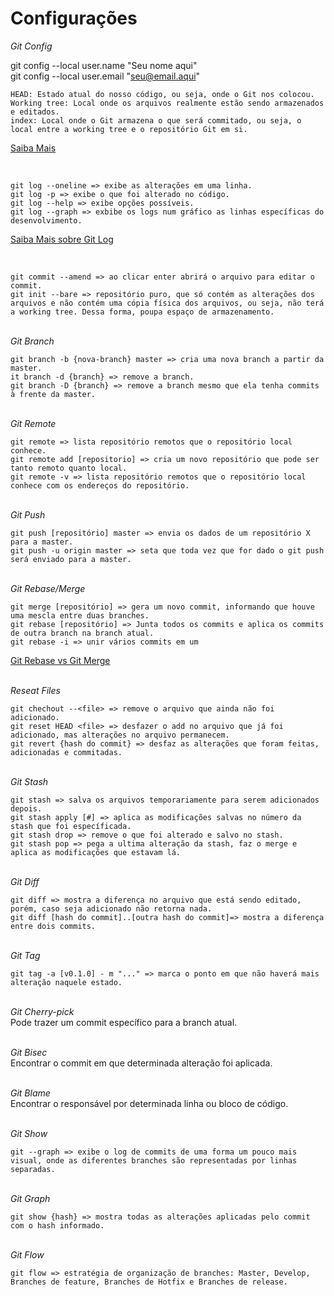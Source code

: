 # Configurações

 *Git Config* <br />

git config --local user.name "Seu nome aqui"
<br />
git config --local user.email "seu@email.aqui"

    HEAD: Estado atual do nosso código, ou seja, onde o Git nos colocou.
    Working tree: Local onde os arquivos realmente estão sendo armazenados e editados.
    index: Local onde o Git armazena o que será commitado, ou seja, o local entre a working tree e o repositório Git em si.
    
[Saiba Mais](https://git-scm.com/book/pt-br/v2/Fundamentos-de-Git-Gravando-Altera%C3%A7%C3%B5es-em-Seu-Reposit%C3%B3rio)

<br />

    git log --oneline => exibe as alterações em uma linha.
    git log -p => exibe o que foi alterado no código.
    git log --help => exibe opções possíveis.
    git log --graph => exbibe os logs num gráfico as linhas específicas do desenvolvimento.

[Saiba Mais sobre Git Log](https://devhints.io/git-log)

<br />

    git commit --amend => ao clicar enter abrirá o arquivo para editar o commit.
    git init --bare => repositório puro, que só contém as alterações dos arquivos e não contém uma cópia física dos arquivos, ou seja, não terá a working tree. Dessa forma, poupa espaço de armazenamento.

<br /> *Git Branch* <br />

    git branch -b {nova-branch} master => cria uma nova branch a partir da master.
    it branch -d {branch} => remove a branch.
    git branch -D {branch} => remove a branch mesmo que ela tenha commits à frente da master.

<br /> *Git Remote* <br />

    git remote => lista repositório remotos que o repositório local conhece.
    git remote add [repositorio] => cria um novo repositório que pode ser tanto remoto quanto local.
    git remote -v => lista repositório remotos que o repositório local conhece com os endereços do repositório.
    
<br /> *Git Push* <br />

    git push [repositório] master => envia os dados de um repositório X para a master.
    git push -u origin master => seta que toda vez que for dado o git push será enviado para a master.
    
<br /> *Git Rebase/Merge* <br />

    git merge [repositório] => gera um novo commit, informando que houve uma mescla entre duas branches.
    git rebase [repositório] => Junta todos os commits e aplica os commits de outra branch na branch atual.
    git rebase -i => unir vários commits em um

[Git Rebase vs Git Merge](https://medium.com/datadriveninvestor/git-rebase-vs-merge-cc5199edd77c)


<br /> *Reseat Files* <br />

    git chechout --<file> => remove o arquivo que ainda não foi adicionado.
    git reset HEAD <file> => desfazer o add no arquivo que já foi adicionado, mas alterações no arquivo permanecem.
    git revert {hash do commit} => desfaz as alterações que foram feitas, adicionadas e commitadas.
    
<br /> *Git Stash* <br />

    git stash => salva os arquivos temporariamente para serem adicionados depois.
    git stash apply [#] => aplica as modificações salvas no número da stash que foi específicada. 
    git stash drop => remove o que foi alterado e salvo no stash.
    git stash pop => pega a ultima alteração da stash, faz o merge e aplica as modificações que estavam lá.
    
<br /> *Git Diff* <br />

    git diff => mostra a diferença no arquivo que está sendo editado, porém, caso seja adicionado não retorna nada.
    git diff [hash do commit]..[outra hash do commit]=> mostra a diferença entre dois commits.
        
<br /> *Git Tag* <br />

    git tag -a [v0.1.0] - m "..." => marca o ponto em que não haverá mais alteração naquele estado.

<br /> *Git Cherry-pick* <br />
Pode trazer um commit específico para a branch atual.

<br /> *Git Bisec* <br />
Encontrar o commit em que determinada alteração foi aplicada.

<br /> *Git Blame* <br />
Encontrar o responsável por determinada linha ou bloco de código.

<br /> *Git Show* <br />

    git --graph => exibe o log de commits de uma forma um pouco mais visual, onde as diferentes branches são representadas por linhas separadas.
    
<br /> *Git Graph* <br />

    git show {hash} => mostra todas as alterações aplicadas pelo commit com o hash informado.
    
<br /> *Git Flow* <br />

    git flow => estratégia de organização de branches: Master, Develop, Branches de feature, Branches de Hotfix e Branches de release.

